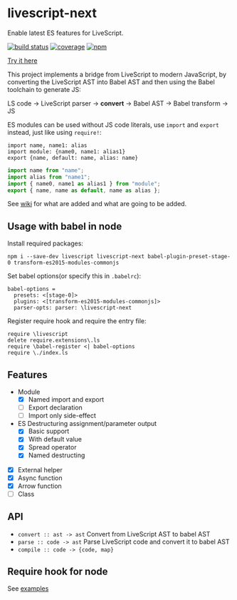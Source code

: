 # livescript-next

Enable latest ES features for LiveScript.

[![build status](https://travis-ci.org/dk00/livescript-next.svg)](https://travis-ci.org/dk00/livescript-next)
[![coverage](https://codecov.io/gh/dk00/livescript-next/branch/master/graph/badge.svg)](https://codecov.io/gh/dk00/livescript-next)
[![npm](https://img.shields.io/npm/v/livescript-next.svg)](https://www.npmjs.com/package/livescript-next)

[Try it here](//lsn.netlify.com)

This project implements a bridge from LiveScript to modern JavaScript, by converting the LiveScript AST into Babel AST and then using the Babel toolchain to generate JS:

LS code -> LiveScript parser -> **convert** -> Babel AST -> Babel transform -> JS

ES modules can be used without JS code literals, use `import` and `export` instead, just like using `require!`:

```ls
import name, name1: alias
import module: {name0, name1: alias1}
export {name, default: name, alias: name}
```

```js
import name from "name";
import alias from "name1";
import { name0, name1 as alias1 } from "module";
export { name, name as default, name as alias };
```

See [wiki](//github.com/dk00/livescript-next/wiki) for what are added and what are going to be added.

## Usage with babel in node

Install required packages:

```
npm i --save-dev livescript livescript-next babel-plugin-preset-stage-0 transform-es2015-modules-commonjs
```

Set babel options(or specify this in `.babelrc`):

```ls
babel-options =
  presets: <[stage-0]>
  plugins: <[transform-es2015-modules-commonjs]>
  parser-opts: parser: \livescript-next
```

Register require hook and require the entry file:

```ls
require \livescript
delete require.extensions\.ls
require \babel-register <| babel-options
require \./index.ls
```

## Features

- Module
  - [x] Named import and export
  - [ ] Export declaration
  - [ ] Import only side-effect
- ES Destructuring assignment/parameter output
  - [x] Basic support
  - [x] With default value
  - [x] Spread operator
  - [x] Named destructing
- [x] External helper
- [x] Async function
- [x] Arrow function
- [ ] Class

## API

- `convert :: ast -> ast`
  Convert from LiveScript AST to babel AST
- `parse :: code -> ast`
  Parse LiveScript code and convert it to babel AST
- `compile :: code -> {code, map}`

## Require hook for node

See [examples](/examples)
